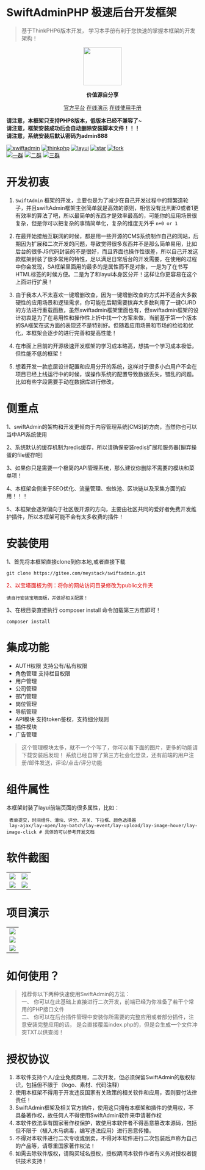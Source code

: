 SwiftAdminPHP 极速后台开发框架
===============
> 基于ThinkPHP6版本开发， 学习本手册有利于您快速的掌握本框架的开发架构！
<div align="center">
<img src="https://images.gitee.com/uploads/images/2021/0412/110400_6a5e130d_904542.png" width="100" height="100"/>
</div>
<p align="center"><strong>价值源自分享</strong></p>

<p align="center">
	<a href="https://www.swiftadmin.net" target="_blank">官方平台</a> 
	<a href="http://demo.swiftadmin.net/admin.php"  target="_blank">在线演示</a> 
	<a href="https://www.yuque.com/meystack/swiftadmin"  target="_blank">在线使用手册</a>
</p>

<b>请注意，本框架只支持PHP8版本，低版本已经不兼容了~ </b><br/>
<b>请注意，框架安装成功后会自动删除安装脚本文件！！！</b><br/>
<b>请注意，系统安装后默认密码为admin888</b><br/>

<a href="https://gitee.com/meystack/swiftadmin/"><img src="https://img.shields.io/badge/license-Apache%202-blue.svg" alt="swiftadmin"></a>
<a href="https://gitee.com/meystack/swiftadmin/"><img src="https://img.shields.io/badge/ThinkPHP-6.0.8-brightgreen.svg" alt="thinkphp"></a>
<a href="https://gitee.com/meystack/swiftadmin/"><img src="https://img.shields.io/badge/Layui-2.6.4-red.svg" alt="layui"></a>
<a href="https://gitee.com/meystack/swiftadmin/stargazers"><img src="https://gitee.com/meystack/swiftadmin/badge/star.svg?theme=dark" alt="star"></a>
<a href="https://gitee.com/meystack/swiftadmin/members"><img src="https://gitee.com/meystack/swiftadmin/badge/fork.svg?theme=dark" alt="fork"></a><br/>
<a href="https://qm.qq.com/cgi-bin/qm/qr?k=Idivrh-log25t0ryx19nWeqUk8oFrI-X&jump_from=webapi"><img src="https://img.shields.io/badge/qq一群-68221484-blue.svg" alt="一群"></a>
<a href="https://qm.qq.com/cgi-bin/qm/qr?k=L_SKDh46TnWDVrudKEON2XAlgm02RNic&jump_from=webapi"><img src="https://img.shields.io/badge/qq二群-68221585-blue.svg" alt="二群"></a>
<a href="https://qm.qq.com/cgi-bin/qm/qr?k=p6N-b7AkWiESpcrZmOKWpm3t05qt4MQ-&jump_from=webapi"><img src="https://img.shields.io/badge/qq三群-68221618-blue.svg" alt="三群"></a>

# 开发初衷
1. `SwiftAdmin` 框架的开发，主要也是为了减少在自己开发过程中的频繁造轮子，并且swiftAdmin框架主张简单就是高效的原则，相信没有比判断0或者1更有效率的算法了吧，所以最简单的东西才是效率最高的，可能你的应用场景很复杂，但是你可以把复杂的事情简单化，复杂的维度无外乎  `n+0 or 1` 

2. 在最开始接触互联网的时候，都是用一些开源的CMS系统制作自己的网站，后期因为扩展和二次开发的问题，导致觉得很多东西并不是那么简单易用，比如后台的很多JS代码封装的不是很好，而且界面也操作性很差，所以自己开发这款框架封装了很多常用的特性，足以满足日常后台的开发需要，在使用的过程中你会发现，SA框架里面用的最多的是属性而不是对象，一是为了在书写HTML标签的时候方便。二是为了和layui本身区分开！这样让你更容易在这个上面进行扩展！

3. 由于我本人不太喜欢一键增删改查，因为一键增删改查的方式并不适合大多数硬性的应用场景和逻辑需求，你可能在后期需要摈弃大多数利用了一键CURD的方法进行重载函数，虽然swiftadmin框架里面也有，但swiftadmin框架的设计初衷是为了在易用性和操作性上折中找一个方案来做，当前基于第一个版本的SA框架在这方面的表现还不是特别好。但随着应用场景和市场的检验和优化，本框架会逐步的进行完善和提高性能！

4. 在市面上目前的开源极速开发框架的学习成本略高，想搞一个学习成本极低，但性能不低的框架！

5. 想着开发一款底层设计配置和应用分开的系统，这样对于很多小白用户不会在项目已经上线运行中的时候，误操作系统的配置导致数据丢失，错乱的问题。比如有些字段需要手动在数据库进行修改，


# 侧重点
1、swiftAdmin的架构和开发更倾向于内容管理系统[CMS]的方向，当然你也可以当中API系统使用<br/>

2、系统默认的缓存机制为redis缓存，所以请确保安装redis扩展和服务器[摒弃操蛋的file缓存吧]<br/>

3、如果你只是需要一个极简的API管理系统，那么建议你删除不需要的模块和菜单项！<br/>

4、本框架会侧重于SEO优化、流量管理、蜘蛛池、区块链以及采集方面的应用！！！<br/>

5、本框架会逐渐偏向于社区版开源的方向，主要由社区共同的爱好者免费开发维护插件，所以本框架可能不会有太多收费的插件！

# 安装使用
1、首先将本框架直接clone到你本地,或者直接下载
```
git clone https://gitee.com/meystack/swiftadmin.git
```
<font color="#dd0000">2、以宝塔面板为例：将你的网站访问目录修改为public文件夹</font>
```
请自行安装宝塔面板，并做好相关配置！
```
3、在根目录直接执行 composer install 命令加载第三方库即可！
```
composer install
```

# 集成功能
* AUTH权限 支持公有/私有权限 
* 角色管理  支持栏目权限
* 用户管理
* 公司管理
* 部门管理
* 岗位管理
* 导航管理
* API模块 支持token鉴权，支持细分规则
* 插件模块
* 广告管理
> 这个管理模块太多，就不一个个写了，你可以看下面的图片，更多的功能请下载安装后发现！
> 系统已经自带了第三方社会化登录，还有前端的用户注册/邮件发送，评论/点击/评分功能

# 组件属性
本框架封装了layui前端页面的很多属性，比如：
```
 表单提交，时间组件、滑块、评分、开关、下拉框、颜色选择器
 lay-ajax/lay-open/lay-batch/lay-event/lay-upload/lay-image-hover/lay-image-click # 具体的可以参考开发文档
```

# 软件截图
<table>
    <tr>
        <td><img src="https://images.gitee.com/uploads/images/2021/0412/135434_82477f64_904542.png"/></td>
        <td><img src="https://images.gitee.com/uploads/images/2021/0412/135446_e5a0fb94_904542.png"/></td>
    </tr>
    <tr>
        <td><img src="https://images.gitee.com/uploads/images/2021/0412/135451_c75d3ca2_904542.png"/></td>
        <td><img src="https://images.gitee.com/uploads/images/2021/0412/135457_d4429ce5_904542.png"/></td>
    </tr>
</table>

# 项目演示
<table>
	<tr>
		<td><img src="https://images.gitee.com/uploads/images/2021/0412/135519_aa76fdcf_904542.gif"/></td>
	</tr>
	<tr>
		<td><img src="https://images.gitee.com/uploads/images/2021/0412/140708_8baf92f1_904542.gif"/></td>
	</tr>	
	<tr>
		<td><img src="https://images.gitee.com/uploads/images/2021/0412/151945_66490698_904542.gif"/></td>
	</tr>	    
</table>



# 如何使用？
> 推荐你以下两种快速使用SwiftAdmin的方法：<br/>
> 一、 你可以在此基础上直接进行二次开发，前端已经为你准备了若干个常用的PHP接口文件<br/>
> 二、 你可以在后台插件管理中安装你所需要的完整应用或者部分插件，注意安装完整应用的话，
>      是会直接覆盖index.php的，但是会生成一个文件冲突TXT以供查阅！

# 授权协议

1. 本软件支持个人/企业免费商用，二次开发，但必须保留SwiftAdmin的版权标识，包括但不限于（logo、素材、代码注释）
1. 使用本框架不得用于开发违反国家有关政策的相关软件和应用，否则要付法律责任！
1. SwiftAdmin框架及相关官方插件，使用这只拥有本框架和插件的使用权，不具备著作权，故任何人不得使用SwiftAdmin软件来申请著作权
1. 本软件依法享有国家著作权保护，故使用本软件者不得恶意篡改本源码，包括但不限于（植入木马病毒，编写违法应用）进行恶意传播。
1. 不得对本软件进行二次专收或倒卖，不得对本软件进行二次包装后声称为自己的产品等，请尊重国家著作权法！
1. 如需去除软件版权，请购买域名授权，授权期间本软件作者有义务对授权者提供技术支持！